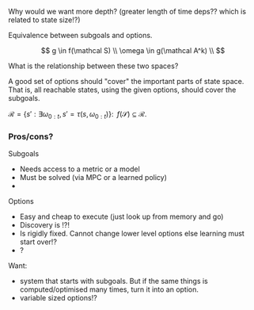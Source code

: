 Why would we want more depth? (greater length of time deps?? which is related to state size!?)

Equivalence between subgoals and options.

$$
g \in f(\mathcal S) \\
\omega \in g(\mathcal A^k) \\
$$

What is the relationship between these two spaces?

A good set of options should "cover" the important parts of state space. That is, all reachable states, using the given options, should cover the subgoals.

$\mathcal R = \{s': \exists \omega_{0:t}, s' =\tau(s, \omega_{0:t})\}: \;\;f(\mathcal S)\subseteq \mathcal R$.



### Pros/cons?

Subgoals

- Needs access to a metric or a model
- Must be solved (via MPC or a learned policy)
-

Options

- Easy and cheap to execute (just look up from memory and go)
- Discovery is !?!
- Is rigidly fixed. Cannot change lower level options else learning must start over!?
- ?


Want:
- system that starts with subgoals. But if the same things is computed/optimised many times, turn it into an option.
- variable sized options!?
